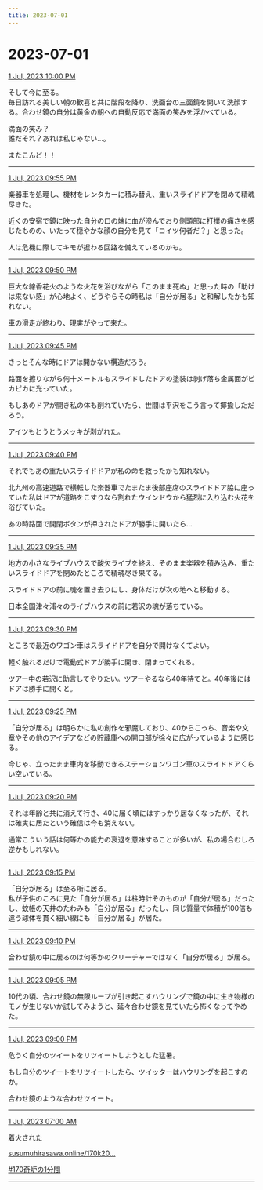 ```yaml
---
title: 2023-07-01
---
```

# 2023-07-01

[1 Jul, 2023 10:00 PM](https://twitter.com/hirasawa/status/1675127121906384900#m)

そして今に至る。  
毎日訪れる美しい朝の歓喜と共に階段を降り、洗面台の三面鏡を開いて洗顔する。合わせ鏡の自分は黄金の朝への自動反応で満面の笑みを浮かべている。  
  
満面の笑み？  
誰だそれ？あれは私じゃない…。  
  
またこんど！！

---

[1 Jul, 2023 09:55 PM](https://twitter.com/hirasawa/status/1675125852508413952#m)

楽器車を処理し、機材をレンタカーに積み替え、重いスライドドアを閉めて精魂尽きた。  
  
近くの安宿で鏡に映った自分の口の端に血が滲んでおり側頭部に打撲の痛さを感じたものの、いたって穏やかな顔の自分を見て「コイツ何者だ？」と思った。  
  
人は危機に際してキモが据わる回路を備えているのかも。

---

[1 Jul, 2023 09:50 PM](https://twitter.com/hirasawa/status/1675124594544394241#m)

巨大な線香花火のような火花を浴びながら「このまま死ぬ」と思った時の「助けは来ない感」が心地よく、どうやらその時私は「自分が居る」と和解したかも知れない。  
  
車の滑走が終わり、現実がやって来た。

---

[1 Jul, 2023 09:45 PM](https://twitter.com/hirasawa/status/1675123336035155968#m)

きっとそんな時にドアは開かない構造だろう。  
  
路面を擦りながら何十メートルもスライドしたドアの塗装は剥げ落ち金属面がピカピカに光っていた。  
  
もしあのドアが開き私の体も削れていたら、世間は平沢をこう言って揶揄しただろう。  
  
アイツもとうとうメッキが剥がれた。

---

[1 Jul, 2023 09:40 PM](https://twitter.com/hirasawa/status/1675122077588701185#m)

それでもあの重たいスライドドアが私の命を救ったかも知れない。  
  
北九州の高速道路で横転した楽器車でたまたま後部座席のスライドドア脇に座っていた私はドアが道路をこすりなら割れたウインドウから猛烈に入り込む火花を浴びていた。  
  
あの時路面で開閉ボタンが押されたドアが勝手に開いたら…

---

[1 Jul, 2023 09:35 PM](https://twitter.com/hirasawa/status/1675120819419357187#m)

地方の小さなライブハウスで酸欠ライブを終え、そのまま楽器を積み込み、重たいスライドドアを閉めたところで精魂尽き果てる。  
  
スライドドアの前に魂を置き去りにし、身体だけが次の地へと移動する。  
  
日本全国津々浦々のライブハウスの前に若沢の魂が落ちている。

---

[1 Jul, 2023 09:30 PM](https://twitter.com/hirasawa/status/1675119563565047808#m)

ところで最近のワゴン車はスライドドアを自分で開けなくてよい。  
  
軽く触れるだけで電動式ドアが勝手に開き、閉まってくれる。  
  
ツアー中の若沢に助言してやりたい。ツアーやるなら40年待てと。40年後にはドアは勝手に開くと。

---

[1 Jul, 2023 09:25 PM](https://twitter.com/hirasawa/status/1675118302774034434#m)

「自分が居る」は明らかに私の創作を邪魔しており、40からこっち、音楽や文章やその他のアイデアなどの貯蔵庫への開口部が徐々に広がっているように感じる。  
  
今じゃ、立ったまま車内を移動できるステーションワゴン車のスライドドアくらい空いている。

---

[1 Jul, 2023 09:20 PM](https://twitter.com/hirasawa/status/1675117044436541440#m)

それは年齢と共に消えて行き、40に届く頃にはすっかり居なくなったが、それは確実に居たという確信は今も消えない。  
  
通常こういう話は何等かの能力の衰退を意味することが多いが、私の場合むしろ逆かもしれない。

---

[1 Jul, 2023 09:15 PM](https://twitter.com/hirasawa/status/1675115786791182342#m)

「自分が居る」は至る所に居る。  
私が子供のころに見た「自分が居る」は柱時計そのものが「自分が居る」だったし、蚊帳の天井のたわみも「自分が居る」だったし、同じ質量で体積が100倍も違う球体を貫く細い線にも「自分が居る」が居た。

---

[1 Jul, 2023 09:10 PM](https://twitter.com/hirasawa/status/1675114527841726464#m)

合わせ鏡の中に居るのは何等かのクリーチャーではなく「自分が居る」が居る。

---

[1 Jul, 2023 09:05 PM](https://twitter.com/hirasawa/status/1675113270167101442#m)

10代の頃、合わせ鏡の無限ループが引き起こすハウリングで鏡の中に生き物様のモノが生じないか試してみようと、延々合わせ鏡を見ていたら怖くなってやめた。

---

[1 Jul, 2023 09:00 PM](https://twitter.com/hirasawa/status/1675112015373946882#m)

危うく自分のツイートをリツイートしようとした猛暑。  
  
もし自分のツイートをリツイートしたら、ツイッターはハウリングを起こすのか。  
  
合わせ鏡のような合わせツイート。

---

[1 Jul, 2023 07:00 AM](https://twitter.com/hirasawa/status/1674900621894504448#m)

着火された  
  
<a href="http://susumuhirasawa.online/170k2022">susumuhirasawa.online/170k20…</a>  
  
<a href="https://twitter.com/search?q=%23170奇炉の1分間">#170奇炉の1分間</a>

---

